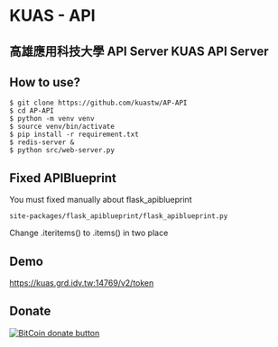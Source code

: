 KUAS - API
==========

高雄應用科技大學 API Server
KUAS API Server
---------------------------

How to use?
---
```
$ git clone https://github.com/kuastw/AP-API
$ cd AP-API
$ python -m venv venv
$ source venv/bin/activate
$ pip install -r requirement.txt
$ redis-server &
$ python src/web-server.py
```


Fixed APIBlueprint
---
You must fixed manually about flask_apiblueprint

```
site-packages/flask_apiblueprint/flask_apiblueprint.py
```
Change .iteritems() to .items() in two place
   



Demo
---
https://kuas.grd.idv.tw:14769/v2/token



Donate
---
[![BitCoin donate
button](http://img.shields.io/bitcoin/donate.png?color=yellow)](https://coinbase.com/checkouts/aa7cf80a2a85b4906cb98fc7b2aad5c5 "Donate
once-off to this project using BitCoin")


